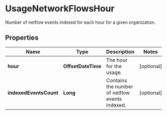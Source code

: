 # UsageNetworkFlowsHour

Number of netflow events indexed for each hour for a given organization.

## Properties

| Name                   | Type               | Description                                    | Notes      |
| ---------------------- | ------------------ | ---------------------------------------------- | ---------- |
| **hour**               | **OffsetDateTime** | The hour for the usage.                        | [optional] |
| **indexedEventsCount** | **Long**           | Contains the number of netflow events indexed. | [optional] |
